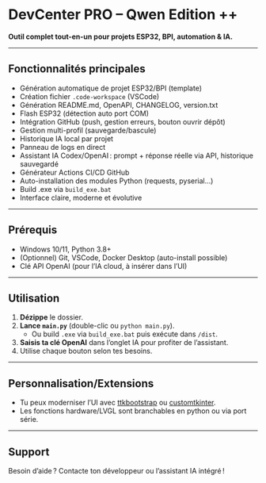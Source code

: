 # DevCenter PRO – Qwen Edition ++

**Outil complet tout-en-un pour projets ESP32, BPI, automation & IA.**

---

## Fonctionnalités principales

- Génération automatique de projet ESP32/BPI (template)
- Création fichier `.code-workspace` (VSCode)
- Génération README.md, OpenAPI, CHANGELOG, version.txt
- Flash ESP32 (détection auto port COM)
- Intégration GitHub (push, gestion erreurs, bouton ouvrir dépôt)
- Gestion multi-profil (sauvegarde/bascule)
- Historique IA local par projet
- Panneau de logs en direct
- Assistant IA Codex/OpenAI : prompt + réponse réelle via API, historique sauvegardé
- Générateur Actions CI/CD GitHub
- Auto-installation des modules Python (requests, pyserial…)
- Build .exe via `build_exe.bat`
- Interface claire, moderne et évolutive

---

## Prérequis

- Windows 10/11, Python 3.8+
- (Optionnel) Git, VSCode, Docker Desktop (auto-install possible)
- Clé API OpenAI (pour l’IA cloud, à insérer dans l’UI)

---

## Utilisation

1. **Dézippe** le dossier.
2. **Lance `main.py`** (double-clic ou `python main.py`).
   - Ou build `.exe` via `build_exe.bat` puis exécute dans `/dist`.
3. **Saisis ta clé OpenAI** dans l’onglet IA pour profiter de l’assistant.
4. Utilise chaque bouton selon tes besoins.

---

## Personnalisation/Extensions

- Tu peux moderniser l’UI avec [ttkbootstrap](https://ttkbootstrap.readthedocs.io/) ou [customtkinter](https://github.com/TomSchimansky/CustomTkinter).
- Les fonctions hardware/LVGL sont branchables en python ou via port série.

---

## Support

Besoin d’aide ? Contacte ton développeur ou l’assistant IA intégré !
